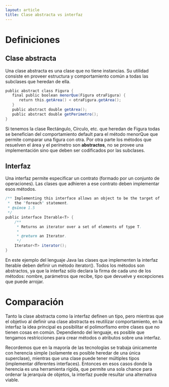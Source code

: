 ```yaml
---
layout: article
title: Clase abstracta vs interfaz
---
```


# Definiciones


## Clase abstracta

Una clase abstracta es una clase que no tiene instancias. Su utilidad consiste en proveer estructura y comportamiento común a todas las subclases que heredan de ella.

```java
public abstract class Figura {
   final public boolean menorQue(Figura otraFigura) {
      return this.getArea() < otraFigura.getArea();
   }
   public abstract double getArea();
   public abstract double getPerimetro();
}
```

Si tenemos la clase Rectángulo, Círculo, etc. que heredan de Figura todas se benefician del comportamiento default para el método menorQue que permite comparar una figura con otra. Por otra parte los métodos que resuelven el área y el perímetro son **abstractos**, no se provee una implementación sino que deben ser codificados por las subclases.

## Interfaz

Una interfaz permite especificar un contrato (formado por un conjunto de operaciones). Las clases que adhieren a ese contrato deben implementar esos métodos.

```java
/** Implementing this interface allows an object to be the target of
 *  the "foreach" statement.
 * @since 1.5
 */
public interface Iterable<T> {
    /**
     * Returns an iterator over a set of elements of type T.
     * 
     * @return an Iterator.
     */
    Iterator<T> iterator();
}
```

En este ejemplo del lenguaje Java las clases que implementen la interfaz Iterable deben definir un método iterator(). Todos los métodos son abstractos, ya que la interfaz sólo declara la firma de cada uno de los métodos: nombre, parámetros que recibe, tipo que devuelve y excepciones que puede arrojar.

# Comparación

Tanto la clase abstracta como la interfaz definen un tipo, pero mientras que el objetivo al definir una clase abstracta es reutilizar comportamiento, en la interfaz la idea principal es posibilitar el polimorfismo entre clases que no tienen cosas en común. Dependiendo del lenguaje, es posible que tengamos restricciones para crear métodos o atributos sobre una interfaz.

Recordemos que en la mayoría de las tecnologías se trabaja únicamente con herencia simple (solamente es posible heredar de una única superclase), mientras que una clase puede tener múltiples tipos (implementar diferentes interfaces). Entonces en esos casos donde la herencia es una herramienta rígida, que permite una sola chance para ordenar la jerarquía de objetos, la interfaz puede resultar una alternativa viable.
